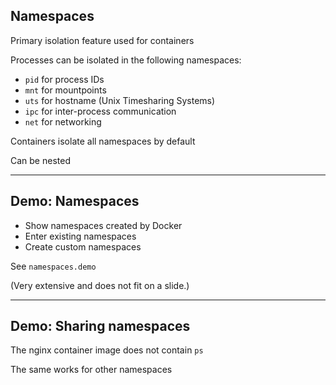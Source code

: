 ## Namespaces

Primary isolation feature used for containers

Processes can be isolated in the following namespaces:

- `pid` for process IDs
- `mnt` for mountpoints
- `uts` for hostname (Unix Timesharing Systems)
- `ipc` for inter-process communication
- `net` for networking

Containers isolate all namespaces by default

Can be nested

---

## Demo: Namespaces

- Show namespaces created by Docker
- Enter existing namespaces
- Create custom namespaces

See `namespaces.demo`

(Very extensive and does not fit on a slide.)

---

## Demo: Sharing namespaces

The nginx container image does not contain `ps`

<!-- include: namespaces-12.command -->

<!-- include: namespaces-13.command -->

<!-- include: namespaces-14.command -->

The same works for other namespaces
